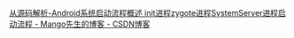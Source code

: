 [从源码解析-Android系统启动流程概述 init进程zygote进程SystemServer进程启动流程 - Mango先生的博客 - CSDN博客](https://blog.csdn.net/qq_30993595/article/details/82714409#ZygoteInitmain_1192)
